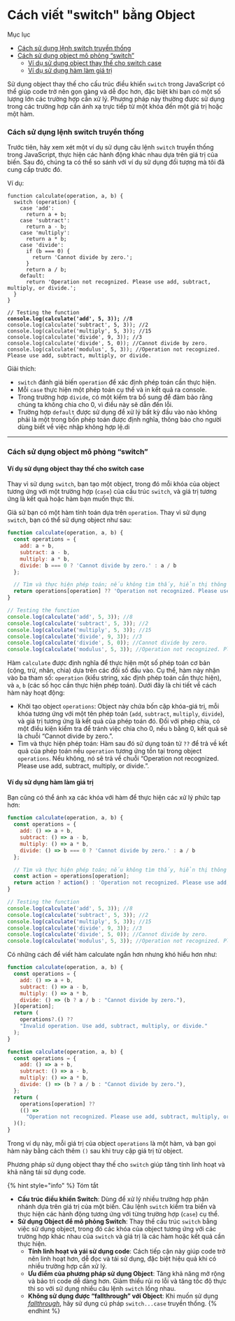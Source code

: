 # Cách viết "switch" bằng Object

Mục lục

* [Cách sử dụng lệnh switch truyền thống](cach-viet-switch-bang-object.md#cach-su-dung-lenh-switch-truyen-thong)
* [Cách sử dụng object mô phỏng “switch”](cach-viet-switch-bang-object.md#cach-su-dung-object-mo-phong-switch)
  * [Ví dụ sử dụng object thay thế cho switch case](cach-viet-switch-bang-object.md#vi-du-su-dung-object-thay-the-cho-switch-case)
  * [Ví dụ sử dụng hàm làm giá trị](cach-viet-switch-bang-object.md#vi-du-su-dung-ham-lam-gia-tri)

Sử dụng object thay thế cho cấu trúc điều khiển `switch` trong JavaScript có thể giúp code trở nên gọn gàng và dễ đọc hơn, đặc biệt khi bạn có một số lượng lớn các trường hợp cần xử lý. Phương pháp này thường được sử dụng trong các trường hợp cần ánh xạ trực tiếp từ một khóa đến một giá trị hoặc một hàm.

### Cách sử dụng lệnh switch truyền thống

Trước tiên, hãy xem xét một ví dụ sử dụng câu lệnh `switch` truyền thống trong JavaScript, thực hiện các hành động khác nhau dựa trên giá trị của biến. Sau đó, chúng ta có thể so sánh với ví dụ sử dụng đối tượng mà tôi đã cung cấp trước đó.

Ví dụ:

<pre class="language-javascript"><code class="lang-javascript">function calculate(operation, a, b) {
  switch (operation) {
    case 'add':
      return a + b;
    case 'subtract':
      return a - b;
    case 'multiply':
      return a * b;
    case 'divide':
      if (b === 0) {
        return 'Cannot divide by zero.';
      }
      return a / b;
    default:
      return 'Operation not recognized. Please use add, subtract, multiply, or divide.';
  }
}

// Testing the function
<strong>console.log(calculate('add', 5, 3)); //8
</strong>console.log(calculate('subtract', 5, 3)); //2
console.log(calculate('multiply', 5, 3)); //15
console.log(calculate('divide', 9, 3)); //3
console.log(calculate('divide', 5, 0)); //Cannot divide by zero.
console.log(calculate('modulus', 5, 3)); //Operation not recognized. Please use add, subtract, multiply, or divide.
</code></pre>

Giải thích:

* `switch` đánh giá biến `operation` để xác định phép toán cần thực hiện.
* Mỗi `case` thực hiện một phép toán cụ thể và in kết quả ra console.
* Trong trường hợp `divide`, có một kiểm tra bổ sung để đảm bảo rằng chúng ta không chia cho 0, vì điều này sẽ dẫn đến lỗi.
* Trường hợp `default` được sử dụng để xử lý bất kỳ đầu vào nào không phải là một trong bốn phép toán được định nghĩa, thông báo cho người dùng biết về việc nhập không hợp lệ.di

***

### Cách sử dụng object mô phỏng “switch”

#### Ví dụ sử dụng object thay thế cho switch case

Thay vì sử dụng `switch`, bạn tạo một object, trong đó mỗi khóa của object tương ứng với một trường hợp (`case`) của cấu trúc `switch`, và giá trị tương ứng là kết quả hoặc hàm bạn muốn thực thi.

Giả sử bạn có một hàm tính toán dựa trên `operation`. Thay vì sử dụng `switch`, bạn có thể sử dụng object như sau:

```javascript
function calculate(operation, a, b) {
  const operations = {
    add: a + b,
    subtract: a - b,
    multiply: a * b,
    divide: b === 0 ? 'Cannot divide by zero.' : a / b
  };

  // Tìm và thực hiện phép toán; nếu không tìm thấy, hiển thị thông báo lỗi
  return operations[operation] ?? 'Operation not recognized. Please use add, subtract, multiply, or divide.';
}

// Testing the function
console.log(calculate('add', 5, 3)); //8
console.log(calculate('subtract', 5, 3)); //2
console.log(calculate('multiply', 5, 3)); //15
console.log(calculate('divide', 9, 3)); //3
console.log(calculate('divide', 5, 0)); //Cannot divide by zero.
console.log(calculate('modulus', 5, 3)); //Operation not recognized. Please use add, subtract, multiply, or divide.
```

Hàm `calculate` được định nghĩa để thực hiện một số phép toán cơ bản (cộng, trừ, nhân, chia) dựa trên các đối số đầu vào. Cụ thể, hàm này nhận vào ba tham số: `operation` (kiểu string, xác định phép toán cần thực hiện), và `a`, `b` (các số học cần thực hiện phép toán). Dưới đây là chi tiết về cách hàm này hoạt động:

* Khởi tạo object `operations`: Object này chứa bốn cặp khóa-giá trị, mỗi khóa tương ứng với một tên phép toán (`add`, `subtract`, `multiply`, `divide`), và giá trị tương ứng là kết quả của phép toán đó. Đối với phép chia, có một điều kiện kiểm tra để tránh việc chia cho 0, nếu `b` bằng 0, kết quả sẽ là chuỗi “Cannot divide by zero.”.
* Tìm và thực hiện phép toán: Hàm sau đó sử dụng toán tử `??` để trả về kết quả của phép toán nếu `operation` tương ứng tồn tại trong object `operations`. Nếu không, nó sẽ trả về chuỗi “Operation not recognized. Please use add, subtract, multiply, or divide.”.

#### Ví dụ sử dụng hàm làm giá trị

Bạn cũng có thể ánh xạ các khóa với hàm để thực hiện các xử lý phức tạp hơn:

```javascript
function calculate(operation, a, b) {
  const operations = {
    add: () => a + b,
    subtract: () => a - b,
    multiply: () => a * b,
    divide: () => b === 0 ? 'Cannot divide by zero.' : a / b
  };

  // Tìm và thực hiện phép toán; nếu không tìm thấy, hiển thị thông báo lỗi
  const action = operations[operation];
  return action ? action() : 'Operation not recognized. Please use add, subtract, multiply, or divide.';
}

// Testing the function
console.log(calculate('add', 5, 3)); //8
console.log(calculate('subtract', 5, 3)); //2
console.log(calculate('multiply', 5, 3)); //15
console.log(calculate('divide', 9, 3)); //3
console.log(calculate('divide', 5, 0)); //Cannot divide by zero.
console.log(calculate('modulus', 5, 3)); //Operation not recognized. Please use add, subtract, multiply, or divide.
```

Có những cách để viết hàm calculate ngắn hơn nhưng khó hiểu hơn như:

```javascript
function calculate(operation, a, b) {
  const operations = {
    add: () => a + b,
    subtract: () => a - b,
    multiply: () => a * b,
    divide: () => (b ? a / b : "Cannot divide by zero."),
  }[operation];
  return (
    operations?.() ??
    "Invalid operation. Use add, subtract, multiply, or divide."
  );
}
```

```javascript
function calculate(operation, a, b) {
  const operations = {
    add: () => a + b,
    subtract: () => a - b,
    multiply: () => a * b,
    divide: () => (b ? a / b : "Cannot divide by zero."),
  };
  return (
    operations[operation] ??
    (() =>
      "Operation not recognized. Please use add, subtract, multiply, or divide.")
  )();
}
```

Trong ví dụ này, mỗi giá trị của object `operations` là một hàm, và bạn gọi hàm này bằng cách thêm `()` sau khi truy cập giá trị từ object.

Phương pháp sử dụng object thay thế cho `switch` giúp tăng tính linh hoạt và khả năng tái sử dụng code.

{% hint style="info" %}
Tóm tắt

* **Cấu trúc điều khiển Switch**: Dùng để xử lý nhiều trường hợp phân nhánh dựa trên giá trị của một biến. Câu lệnh `switch` kiểm tra biến và thực hiện các hành động tương ứng với từng trường hợp (`case`) cụ thể.
* **Sử dụng Object để mô phỏng Switch**: Thay thế cấu trúc `switch` bằng việc sử dụng object, trong đó các khóa của object tương ứng với các trường hợp khác nhau của `switch` và giá trị là các hàm hoặc kết quả cần thực hiện.
  * **Tính linh hoạt và yái sử dụng code**: Cách tiếp cận này giúp code trở nên linh hoạt hơn, dễ đọc và tái sử dụng, đặc biệt hiệu quả khi có nhiều trường hợp cần xử lý.
  * **Ưu điểm của phương pháp sử dụng Object**: Tăng khả năng mở rộng và bảo trì code dễ dàng hơn. Giảm thiểu rủi ro lỗi và tăng tốc độ thực thi so với sử dụng nhiều câu lệnh `switch` lồng nhau.
  * **Không sử dụng được “fallthrough” với Object**: Khi muốn sử dụng [_fallthrough_](https://javascript.fullstack.edu.vn/?id=a3e12c88-049d-4b30-a6a7-7c5c65ac9581\&t=880), hãy sử dụng cú pháp `switch...case` truyền thống.
{% endhint %}
